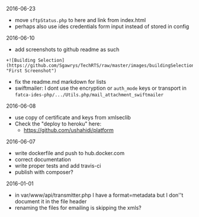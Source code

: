 2016-06-23
* move `sftpStatus.php` to here and link from index.html
 * perhaps also use ides credentials form input instead of stored in config

2016-06-10
* add screenshots to github readme as such
```
+![Building Selection](https://github.com/Sgawrys/TechRTS/raw/master/images/buildingSelection.png "First Screenshot") 
```
* fix the readme.md markdown for lists
* swiftmailer: I dont use the encryption or `auth_mode` keys or transport in `fatca-ides-php/.../Utils.php/mail_attachment_swiftmailer`

2016-06-08
* use copy of certificate and keys from xmlseclib
* Check the "deploy to heroku" here:
  * https://github.com/ushahidi/platform

2016-06-07
* write dockerfile and push to hub.docker.com
* correct documentation
* write proper tests and add travis-ci
* publish with composer?

2016-01-01
* in var/www/api/transmitter.php I have a format=metadata but I don''t document it in the file header
* renaming the files for emailing is skipping the xmls?

